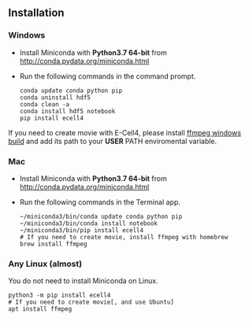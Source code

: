 Installation
------------

### Windows

- Install Miniconda with **Python3.7 64-bit** from http://conda.pydata.org/miniconda.html
- Run the following commands in the command prompt.

    ```shell
    conda update conda python pip
    conda uninstall hdf5
    conda clean -a
    conda install hdf5 notebook
    pip install ecell4
    ```

If you need to create movie with E-Cell4, please install [ffmpeg windows build](http://ffmpeg.zeranoe.com/builds/) and add its path to your **USER** PATH enviromental variable.

### Mac

- Install Miniconda with **Python3.7 64-bit** from http://conda.pydata.org/miniconda.html
- Run the following commands in the Terminal app.

    ```shell
    ~/miniconda3/bin/conda update conda python pip
    ~/miniconda3/bin/conda install notebook
    ~/miniconda3/bin/pip install ecell4
    # If you need to create movie, install ffmpeg with homebrew
    brew install ffmpeg
    ```

### Any Linux (almost)

You do not need to install Miniconda on Linux.

```shell
python3 -m pip install ecell4
# If you need to create movie[, and use Ubuntu]
apt install ffmpeg
```

